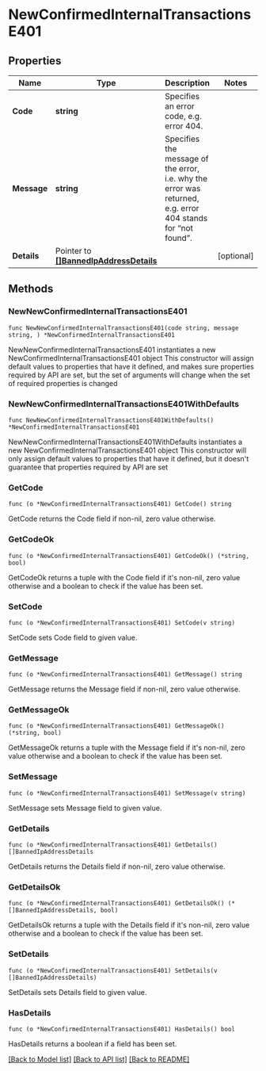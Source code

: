 # NewConfirmedInternalTransactionsE401

## Properties

Name | Type | Description | Notes
------------ | ------------- | ------------- | -------------
**Code** | **string** | Specifies an error code, e.g. error 404. | 
**Message** | **string** | Specifies the message of the error, i.e. why the error was returned, e.g. error 404 stands for “not found”. | 
**Details** | Pointer to [**[]BannedIpAddressDetails**](BannedIpAddressDetails.md) |  | [optional] 

## Methods

### NewNewConfirmedInternalTransactionsE401

`func NewNewConfirmedInternalTransactionsE401(code string, message string, ) *NewConfirmedInternalTransactionsE401`

NewNewConfirmedInternalTransactionsE401 instantiates a new NewConfirmedInternalTransactionsE401 object
This constructor will assign default values to properties that have it defined,
and makes sure properties required by API are set, but the set of arguments
will change when the set of required properties is changed

### NewNewConfirmedInternalTransactionsE401WithDefaults

`func NewNewConfirmedInternalTransactionsE401WithDefaults() *NewConfirmedInternalTransactionsE401`

NewNewConfirmedInternalTransactionsE401WithDefaults instantiates a new NewConfirmedInternalTransactionsE401 object
This constructor will only assign default values to properties that have it defined,
but it doesn't guarantee that properties required by API are set

### GetCode

`func (o *NewConfirmedInternalTransactionsE401) GetCode() string`

GetCode returns the Code field if non-nil, zero value otherwise.

### GetCodeOk

`func (o *NewConfirmedInternalTransactionsE401) GetCodeOk() (*string, bool)`

GetCodeOk returns a tuple with the Code field if it's non-nil, zero value otherwise
and a boolean to check if the value has been set.

### SetCode

`func (o *NewConfirmedInternalTransactionsE401) SetCode(v string)`

SetCode sets Code field to given value.


### GetMessage

`func (o *NewConfirmedInternalTransactionsE401) GetMessage() string`

GetMessage returns the Message field if non-nil, zero value otherwise.

### GetMessageOk

`func (o *NewConfirmedInternalTransactionsE401) GetMessageOk() (*string, bool)`

GetMessageOk returns a tuple with the Message field if it's non-nil, zero value otherwise
and a boolean to check if the value has been set.

### SetMessage

`func (o *NewConfirmedInternalTransactionsE401) SetMessage(v string)`

SetMessage sets Message field to given value.


### GetDetails

`func (o *NewConfirmedInternalTransactionsE401) GetDetails() []BannedIpAddressDetails`

GetDetails returns the Details field if non-nil, zero value otherwise.

### GetDetailsOk

`func (o *NewConfirmedInternalTransactionsE401) GetDetailsOk() (*[]BannedIpAddressDetails, bool)`

GetDetailsOk returns a tuple with the Details field if it's non-nil, zero value otherwise
and a boolean to check if the value has been set.

### SetDetails

`func (o *NewConfirmedInternalTransactionsE401) SetDetails(v []BannedIpAddressDetails)`

SetDetails sets Details field to given value.

### HasDetails

`func (o *NewConfirmedInternalTransactionsE401) HasDetails() bool`

HasDetails returns a boolean if a field has been set.


[[Back to Model list]](../README.md#documentation-for-models) [[Back to API list]](../README.md#documentation-for-api-endpoints) [[Back to README]](../README.md)


